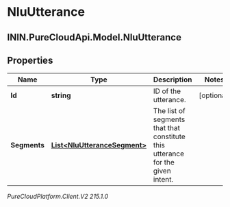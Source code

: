 # NluUtterance

## ININ.PureCloudApi.Model.NluUtterance

## Properties

|Name | Type | Description | Notes|
|------------ | ------------- | ------------- | -------------|
| **Id** | **string** | ID of the utterance. | [optional] |
| **Segments** | [**List&lt;NluUtteranceSegment&gt;**](NluUtteranceSegment) | The list of segments that that constitute this utterance for the given intent. | |



_PureCloudPlatform.Client.V2 215.1.0_
